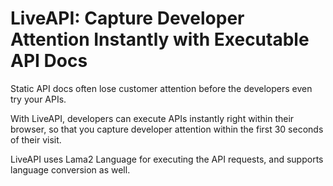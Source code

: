 # LiveAPI: Capture Developer Attention Instantly with Executable API Docs

Static API docs often lose customer attention before the developers even try your APIs.

With LiveAPI, developers can execute APIs instantly right within their browser, so that you capture developer attention within the first 30 seconds of their visit.

LiveAPI uses Lama2 Language for executing the API requests, and supports language conversion as well.


